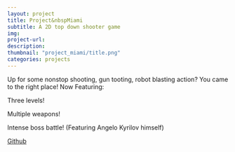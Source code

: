 ```yaml
---
layout: project
title: Project&nbspMiami
subtitle: A 2D top down shooter game
img: 
project-url: 
description: 
thumbnail: "project_miami/title.png"
categories: projects
---
```


Up for some nonstop shooting, gun tooting, robot blasting action? You came to the right place! Now Featuring:


Three levels!

Multiple weapons!

Intense boss battle! (Featuring Angelo Kyrilov himself)


[Github](https://github.com/oop-i-did-it-again/project-miami)